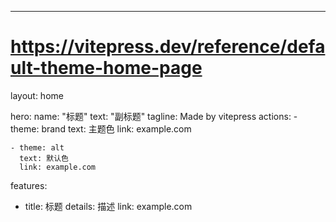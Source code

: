 ---
# https://vitepress.dev/reference/default-theme-home-page
layout: home

hero:
  name: "标题"
  text: "副标题"
  tagline: Made by vitepress
  actions:
    - theme: brand
      text: 主题色
      link: example.com

    - theme: alt
      text: 默认色
      link: example.com

features:
  - title: 标题
    details: 描述
    link: example.com

